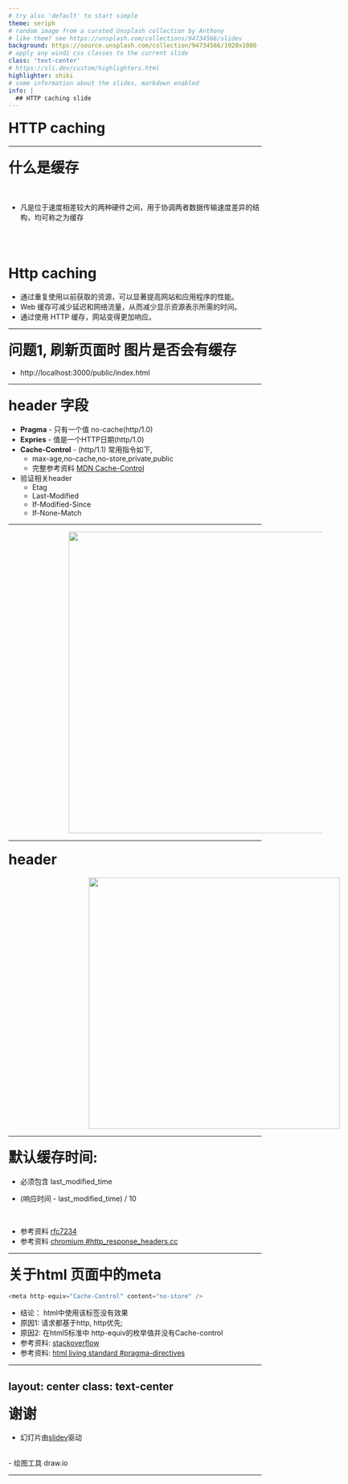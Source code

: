 ```yaml
---
# try also 'default' to start simple
theme: seriph
# random image from a curated Unsplash collection by Anthony
# like them? see https://unsplash.com/collections/94734566/slidev
background: https://source.unsplash.com/collection/94734566/1920x1080
# apply any windi css classes to the current slide
class: 'text-center'
# https://sli.dev/custom/highlighters.html
highlighter: shiki
# some information about the slides, markdown enabled
info: |
  ## HTTP caching slide
---
```


# HTTP caching


<!--
The last comment block of each slide will be treated as slide notes. It will be visible and editable in Presenter Mode along with the slide. [Read more in the docs](https://sli.dev/guide/syntax.html#notes)
-->

---

# 什么是缓存
<br>

- 凡是位于速度相差较大的两种硬件之间，用于协调两者数据传输速度差异的结构，均可称之为缓存

<br>
<br>
<br>


# Http caching
- 通过重复使用以前获取的资源，可以显著提高网站和应用程序的性能。
- Web 缓存可减少延迟和网络流量，从而减少显示资源表示所需的时间。
- 通过使用 HTTP 缓存，网站变得更加响应。

<style>
h1 {
  margin-top: 20px;
}

</style>

---

# 问题1, 刷新页面时 图片是否会有缓存
- http://localhost:3000/public/index.html

---

# header 字段

- **Pragma** - 只有一个值 no-cache(http/1.0)
- **Expries** - 值是一个HTTP日期(http/1.0)
- **Cache-Control** - (http/1.1) 常用指令如下,  
  - max-age,no-cache,no-store,private,public
  - 完整参考资料 [MDN Cache-Control](https://developer.mozilla.org/en-US/docs/Web/HTTP/Headers/Cache-Control)
- 验证相关header
  - Etag
  - Last-Modified
  - If-Modified-Since
  - If-None-Match
--- 

<div>
  <img style="width:600px;margin-left:120px" border="rounded" src="https://cdn.jsdelivr.net/gh/htwm623/static/2021/http-cache.png">
</div>

---

# header
<div>
  <img style="width:500px;margin-left:160px" border="rounded" src="https://cdn.jsdelivr.net/gh/htwm623/static/2021/2021-05-20_012558.png">
</div>

---

# 默认缓存时间: 

- 必须包含 last_modified_time

- (响应时间 - last_modified_time) / 10
<br>

- 参考资料 [rfc7234](https://datatracker.ietf.org/doc/html/rfc7234#section-4.2.2)
- 参考资料 [chromium #http_response_headers.cc](https://github.com/chromium/chromium/blob/7154324c2a5eea5be085b2ce8948db1af9d05cee/net/http/http_response_headers.cc#L985)

---

# 关于html 页面中的meta

```js
<meta http-equiv="Cache-Control" content="no-store" />
```
- 结论： html中使用该标签没有效果
- 原因1: 请求都基于http, http优先; 
- 原因2: 在html5标准中 http-equiv的枚举值并没有Cache-control 
- 参考资料: [stackoverflow](https://stackoverflow.com/questions/49547/how-do-we-control-web-page-caching-across-all-browsers/2068407#2068407) 
- 参考资料: [html living standard #pragma-directives](https://html.spec.whatwg.org/multipage/semantics.html#pragma-directives)

---
layout: center
class: text-center
---

# 谢谢
- 幻灯片由[slidev](https://sli.dev)驱动
<br>
- 绘图工具 draw.io

---
